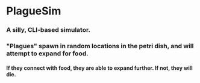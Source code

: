 # PlagueSim
### A silly, CLI-based simulator.

### "Plagues" spawn in random locations in the petri dish, and will attempt to expand for food. 
#### If they connect with food, they are able to expand further. If not, they will die.
